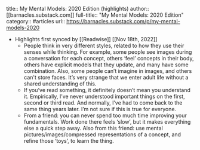 title:: My Mental Models: 2020 Edition (highlights)
author:: [[barnacles.substack.com]]
full-title:: "My Mental Models: 2020 Edition"
category:: #articles
url:: https://barnacles.substack.com/p/my-mental-models-2020

- Highlights first synced by [[Readwise]] [[Nov 18th, 2022]]
	- People think in very different styles, related to how they use their senses while thinking.  For example, some people see images during a conversation for each concept, others ‘feel’ concepts in their body, others have explicit models that they update, and many have some combination. Also, some people can’t imagine in images, and others can't store faces. It’s very strange that we enter adult life without a shared understanding of this.
	- If you’ve read something, it definitely doesn’t mean you understand it. Empirically, I’ve never understood important things on the first, second or third read. And normally, I’ve had to come back to the same thing years later. I’m not sure if this is true for everyone.
	- From a friend: you can never spend too much time improving your fundamentals. Work done there feels ‘slow’, but it makes everything else a quick step away. Also from this friend: use mental pictures/images/compressed representations of a concept, and refine those ‘toys’, to learn the thing.